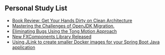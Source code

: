 ## Personal Study List
<!-- BLOG-POST-LIST:START -->
- [Book Review: Get Your Hands Dirty on Clean Architecture](https://foojay.io/today/book-review-get-your-hands-dirty-on-clean-architecture/)
- [Mastering the Challenges of OpenJDK Migration.](https://foojay.io/today/mastering-the-challenges-of-openjdk-migration/)
- [Eliminating Bugs Using the Tong Motion Approach](https://foojay.io/today/eliminating-bugs-using-the-tong-motion-approach/)
- [New FXComponents Library Released](https://foojay.io/today/new-fxcomponents-library-released/)
- [Using JLink to create smaller Docker images for your Spring Boot Java application](https://foojay.io/today/using-jlink-to-create-smaller-docker-images-for-your-spring-boot-java-application/)
<!-- BLOG-POST-LIST:END -->  
